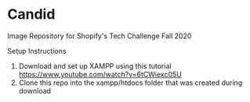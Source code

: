 # Candid
Image Repository for Shopify's Tech Challenge Fall 2020


Setup Instructions

1. Download and set up XAMPP using this tutorial https://www.youtube.com/watch?v=6tCWiexc05U
2. Clone this repo into the xampp/htdocs folder that was created during download
